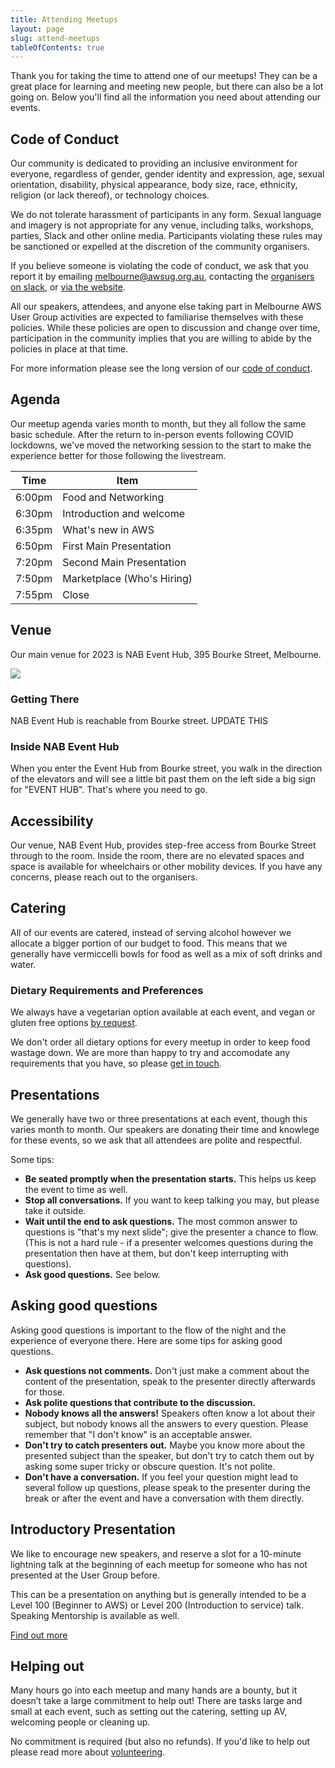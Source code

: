 ```yaml
---
title: Attending Meetups
layout: page
slug: attend-meetups
tableOfContents: true
---
```


Thank you for taking the time to attend one of our meetups! They can be a great place for learning and meeting new people, but there can also be a lot going on. Below you'll find all the information you need about attending our events.

## Code of Conduct

Our community is dedicated to providing an inclusive environment for everyone, regardless of gender, gender identity and expression, age, sexual orientation, disability, physical appearance, body size, race, ethnicity, religion (or lack thereof), or technology choices.

We do not tolerate harassment of participants in any form. Sexual language and imagery is not appropriate for any venue, including talks, workshops, parties, Slack and other online media. Participants violating these rules may be sanctioned or expelled at the discretion of the community organisers.

If you believe someone is violating the code of conduct, we ask that you report it by emailing [melbourne@awsug.org.au](mailto:melbourne@awsug.org.au), contacting the [organisers on slack](/slack/#organisers), or [via the website](/report/).

All our speakers, attendees, and anyone else taking part in Melbourne AWS User Group activities are expected to familiarise themselves with these policies. While these policies are open to discussion and change over time, participation in the community implies that you are willing to abide by the policies in place at that time.

For more information please see the long version of our [code of conduct](/code-of-conduct/).

## Agenda

Our meetup agenda varies month to month, but they all follow the same basic schedule. After the return to in-person events following COVID lockdowns, we've moved the networking session to the start to make the experience better for those following the livestream.

| Time   | Item                        |
| ------ | --------------------------- |
| 6:00pm | Food and Networking         |
| 6:30pm | Introduction and welcome    |
| 6:35pm | What's new in AWS           |
| 6:50pm | First Main Presentation     |
| 7:20pm | Second Main Presentation    |
| 7:50pm | Marketplace (Who's Hiring)  |
| 7:55pm | Close                       |

## Venue

Our main venue for 2023 is NAB Event Hub, 395 Bourke Street, Melbourne.

[![](/img/map.png)](https://www.google.com/maps/place/395+Bourke+St,+Melbourne+VIC+3000)

### Getting There

NAB Event Hub is reachable from Bourke street. UPDATE THIS

### Inside NAB Event Hub

When you enter the Event Hub from Bourke street, you walk in the direction of the elevators and will see a little bit past them on the left side a big sign for "EVENT HUB". That's where you need to go.

## Accessibility

Our venue, NAB Event Hub, provides step-free access from Bourke Street through to the room. Inside the room, there are no elevated spaces and space is available for wheelchairs or other mobility devices. If you have any concerns, please reach out to the organisers.

## Catering

All of our events are catered, instead of serving alcohol however we allocate a bigger portion of our budget to food. This means that we generally have vermiccelli bowls for food as well as a mix of soft drinks and water.


### Dietary Requirements and Preferences

We always have a vegetarian option available at each event, and vegan or gluten free options [by request](/contact/).

We don't order all dietary options for every meetup in order to keep food wastage down. We are more than happy to try and accomodate any requirements that you have, so please [get in touch](/contact/).

## Presentations

We generally have two or three presentations at each event, though this varies month to month. Our speakers are donating their time and knowlege for these events, so we ask that all attendees are polite and respectful.

Some tips:

- **Be seated promptly when the presentation starts.** This helps us keep the event to time as well.
- **Stop all conversations.** If you want to keep talking you may, but please take it outside.
- **Wait until the end to ask questions.** The most common answer to questions is "that's my next slide"; give the presenter a chance to flow. (This is not a hard rule - if a presenter welcomes questions during the presentation then have at them, but don't keep interrupting with questions).
- **Ask good questions.** See below.

## Asking good questions

Asking good questions is important to the flow of the night and the experience of everyone there. Here are some tips for asking good questions.

- **Ask questions not comments.** Don't just make a comment about the content of the presentation, speak to the presenter directly afterwards for those.
- **Ask polite questions that contribute to the discussion.**
- **Nobody knows all the answers!** Speakers often know a lot about their subject, but nobody knows all the answers to every question. Please remember that "I don't know" is an acceptable answer.
- **Don't try to catch presenters out.** Maybe you know more about the presented subject than the speaker, but don't try to catch them out by asking some super tricky or obscure question. It's not polite.
- **Don't have a conversation.** If you feel your question might lead to several follow up questions, please speak to the presenter during the break or after the event and have a conversation with them directly.

## Introductory Presentation

We like to encourage new speakers, and reserve a slot for a 10-minute lightning talk at the beginning of each meetup for someone who has not presented at the User Group before.

This can be a presentation on anything but is generally intended to be a Level 100 (Beginner to AWS) or Level 200 (Introduction to service) talk. Speaking Mentorship is available as well.

[Find out more](/speak/)

## Helping out

Many hours go into each meetup and many hands are a bounty, but it doesn’t take a large commitment to help out! There are tasks large and small at each event, such as setting out the catering, setting up AV, welcoming people or cleaning up.

No commitment is required (but also no refunds). If you'd like to help out please read more about [volunteering](/volunteer/).
